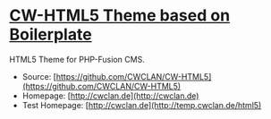 # [CW-HTML5 Theme based on Boilerplate](http://cwclan.de)

HTML5 Theme for PHP-Fusion CMS.

* Source: [https://github.com/CWCLAN/CW-HTML5](https://github.com/CWCLAN/CW-HTML5)
* Homepage: [http://cwclan.de](http://cwclan.de)
* Test Homepage: [http://cwclan.de](http://temp.cwclan.de/html5)



